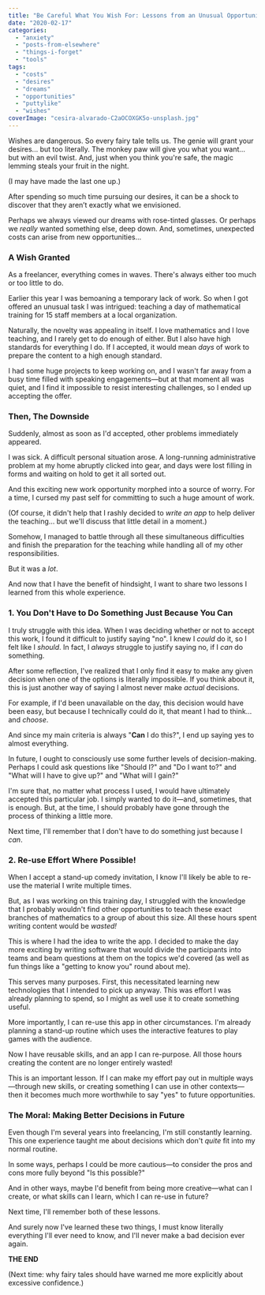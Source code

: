 ```yaml
---
title: "Be Careful What You Wish For: Lessons from an Unusual Opportunity"
date: "2020-02-17"
categories: 
  - "anxiety"
  - "posts-from-elsewhere"
  - "things-i-forget"
  - "tools"
tags: 
  - "costs"
  - "desires"
  - "dreams"
  - "opportunities"
  - "puttylike"
  - "wishes"
coverImage: "cesira-alvarado-C2aOCOXGK5o-unsplash.jpg"
---
```


Wishes are dangerous. So every fairy tale tells us. The genie will grant your desires... but too literally. The monkey paw will give you what you want… but with an evil twist. And, just when you think you're safe, the magic lemming steals your fruit in the night.

<!--more-->

(I may have made the last one up.)

After spending so much time pursuing our desires, it can be a shock to discover that they aren’t exactly what we envisioned.

Perhaps we always viewed our dreams with rose-tinted glasses. Or perhaps we _really_ wanted something else, deep down. And, sometimes, unexpected costs can arise from new opportunities...

### A Wish Granted

As a freelancer, everything comes in waves. There's always either too much or too little to do.

Earlier this year I was bemoaning a temporary lack of work. So when I got offered an unusual task I was intrigued: teaching a day of mathematical training for 15 staff members at a local organization.

Naturally, the novelty was appealing in itself. I love mathematics and I love teaching, and I rarely get to do enough of either. But I also have high standards for everything I do. If I accepted, it would mean _days_ of work to prepare the content to a high enough standard.

I had some huge projects to keep working on, and I wasn't far away from a busy time filled with speaking engagements—but at that moment all was quiet, and I find it impossible to resist interesting challenges, so I ended up accepting the offer.

### Then, The Downside

Suddenly, almost as soon as I'd accepted, other problems immediately appeared.

I was sick. A difficult personal situation arose. A long-running administrative problem at my home abruptly clicked into gear, and days were lost filling in forms and waiting on hold to get it all sorted out.

And this exciting new work opportunity morphed into a source of worry. For a time, I cursed my past self for committing to such a huge amount of work.

(Of course, it didn't help that I rashly decided to _write an app_ to help deliver the teaching… but we'll discuss that little detail in a moment.)

Somehow, I managed to battle through all these simultaneous difficulties and finish the preparation for the teaching while handling all of my other responsibilities.

But it was a _lot_.

And now that I have the benefit of hindsight, I want to share two lessons I learned from this whole experience.

### 1\. You Don't Have to Do Something Just Because You Can

I truly struggle with this idea. When I was deciding whether or not to accept this work, I found it difficult to justify saying "no". I knew I _could_ do it, so I felt like I _should_. In fact, I _always_ struggle to justify saying no, if I _can_ do something.

After some reflection, I've realized that I only find it easy to make any given decision when one of the options is literally impossible. If you think about it, this is just another way of saying I almost never make _actual_ decisions.

For example, if I'd been unavailable on the day, this decision would have been easy, but because I technically could do it, that meant I had to think… and _choose_.

And since my main criteria is always "**Can** I do this?", I end up saying yes to almost everything.

In future, I ought to consciously use some further levels of decision-making. Perhaps I could ask questions like "Should I?" and "Do I want to?" and "What will I have to give up?" and "What will I gain?"

I'm sure that, no matter what process I used, I would have ultimately accepted this particular job. I simply wanted to do it—and, sometimes, that is enough. But, at the time, I should probably have gone through the process of thinking a little more.

Next time, I'll remember that I don't have to do something just because I _can_.

### 2\. Re-use Effort Where Possible!

When I accept a stand-up comedy invitation, I know I'll likely be able to re-use the material I write multiple times.

But, as I was working on this training day, I struggled with the knowledge that I probably wouldn't find other opportunities to teach these exact branches of mathematics to a group of about this size. All these hours spent writing content would be _wasted!_

This is where I had the idea to write the app. I decided to make the day more exciting by writing software that would divide the participants into teams and beam questions at them on the topics we'd covered (as well as fun things like a "getting to know you" round about me).

This serves many purposes. First, this necessitated learning new technologies that I intended to pick up anyway. This was effort I was already planning to spend, so I might as well use it to create something useful.

More importantly, I can re-use this app in other circumstances. I'm already planning a stand-up routine which uses the interactive features to play games with the audience.

Now I have reusable skills, and an app I can re-purpose. All those hours creating the content are no longer entirely wasted!

This is an important lesson. If I can make my effort pay out in multiple ways—through new skills, or creating something I can use in other contexts—then it becomes much more worthwhile to say "yes" to future opportunities.

### The Moral: Making Better Decisions in Future

Even though I'm several years into freelancing, I'm still constantly learning. This one experience taught me about decisions which don't _quite_ fit into my normal routine.

In some ways, perhaps I could be more cautious—to consider the pros and cons more fully beyond "Is this possible?"

And in other ways, maybe I'd benefit from being more creative—what can I create, or what skills can I learn, which I can re-use in future?

Next time, I'll remember both of these lessons.

And surely now I've learned these two things, I must know literally everything I'll ever need to know, and I'll never make a bad decision ever again.

**THE END**

(Next time: why fairy tales should have warned me more explicitly about excessive confidence.)
